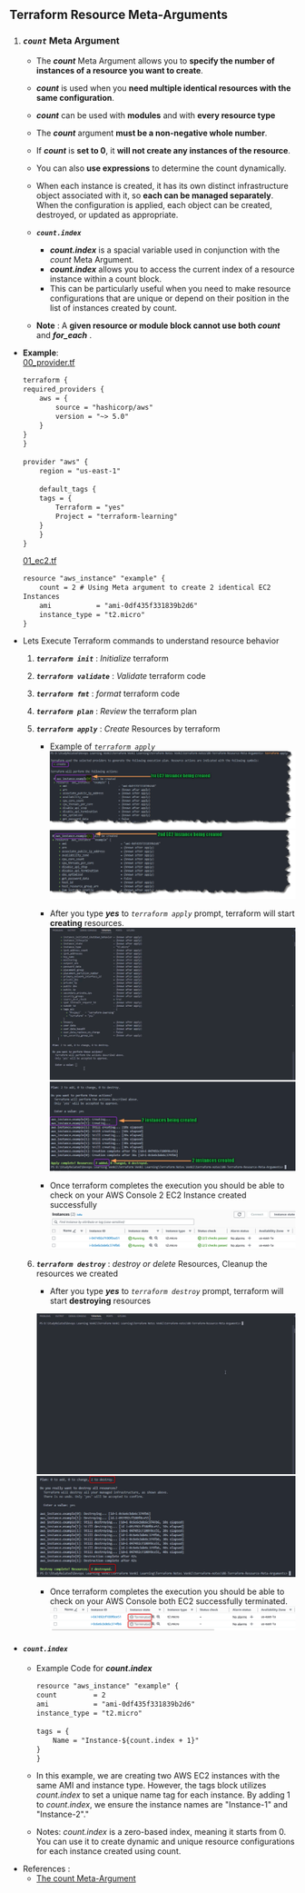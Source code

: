 
## Terraform Resource Meta-Arguments

1. ### ***`count`*** Meta Argument

    - The ***count*** Meta Argument allows you to **specify the number of instances of a resource you want to create**. 
    - ***count*** is used when you **need multiple identical resources with the same configuration**.
    - ***count*** can be used with **modules** and with **every resource type**
    - The ***count*** argument **must be a non-negative whole number**. 
    - If ***count*** is **set to 0**, it **will not create any instances of the resource**. 
    - You can also **use expressions** to determine the count dynamically.
    - When each instance is created, it has its own distinct infrastructure object associated with it, so **each can be managed separately**. When the configuration is applied, each object can be created, destroyed, or updated as appropriate.
    - ***`count.index`***
        - ***count.index*** is a spacial variable used in conjunction with the *count* Meta Argument.
        - ***count.index*** allows you to access the current index of a resource instance within a count block. 
        - This can be particularly useful when you need to make resource configurations that are unique or depend on their position in the list of instances created by count.

    - **Note** : A **given resource or module block cannot use both ***count***** and ***for_each*** .

- **Example**:  
    [00_provider.tf](./00_provider.tf)
    ```hcl
    terraform {
    required_providers {
        aws = {
            source = "hashicorp/aws"
            version = "~> 5.0" 
        }
    }
    }

    provider "aws" {
        region = "us-east-1"

        default_tags {
        tags = {
            Terraform = "yes"
            Project = "terraform-learning"
        }
        }
    }
    ```

    [01_ec2.tf](./01_ec2.tf)
    ```hcl
    resource "aws_instance" "example" {
        count = 2 # Using Meta argument to create 2 identical EC2 Instances
        ami           = "ami-0df435f331839b2d6"
        instance_type = "t2.micro"
    }
    ```

- Lets Execute Terraform commands to understand resource behavior

    1. ***`terraform init`*** : *Initialize* terraform
    2. ***`terraform validate`*** : *Validate* terraform code
    3. ***`terraform fmt`*** : *format* terraform code
    4. ***`terraform plan`*** : *Review* the terraform plan
    5. ***`terraform apply`*** : *Create* Resources by terraform
        - Example of *`terraform apply`*
            ![terraform apply](./imgs/01-tf-apply-01.png)
            ![terraform apply](./imgs/01-tf-apply-02.png)

        - After you type ***yes*** to *`terraform apply`* prompt, terraform will start **creating** resources.
            ![terraform apply](./imgs/03-tf-apply-gif.gif)
            ![terraform apply](./imgs/03-tf-apply-img.png)

        - Once terraform completes the execution you should be able to check on your AWS Console 2 EC2 Instance created successfully
            ![terraform apply](./imgs/04-tf-aws-ec2.png)
 
    6. ***`terraform destroy`*** : *destroy or delete* Resources, Cleanup the resources we created
        - After you type ***yes*** to *`terraform destroy`* prompt, terraform will start **destroying** resources

        ![terraform destroy](./imgs/05-tf-destroy-gif.gif)
        ![terraform destroy](./imgs/05-tf-destroy-img.png)


        - Once terraform completes the execution you should be able to check on your AWS Console both EC2 successfully terminated.
        ![terraform destroy](./imgs/05-tf-destroy-aws.png)

*  #### ***`count.index`*** 
    - Example Code for  ***count.index*** 
        ```hcl
        resource "aws_instance" "example" {
        count         = 2
        ami           = "ami-0df435f331839b2d6"
        instance_type = "t2.micro"

        tags = {
            Name = "Instance-${count.index + 1}"
        }
        }    
        ```
    - In this example, we are creating two AWS EC2 instances with the same AMI and instance type. However, the tags block utilizes *count.index* to set a unique name tag for each instance. By adding 1 to *count.index*, we ensure the instance names are "Instance-1" and "Instance-2"."

    - Notes: *count.index* is a zero-based index, meaning it starts from 0. You can use it to create dynamic and unique resource configurations for each instance created using count.

- References :
    - [The count Meta-Argument](https://developer.hashicorp.com/terraform/language/meta-arguments/count)